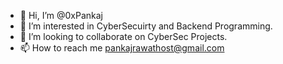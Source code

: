 - 👋 Hi, I’m @0xPankaj
- 👀 I’m interested in CyberSecuirty and Backend Programming.
- 💞️ I’m looking to collaborate on CyberSec Projects.
- 📫 How to reach me pankajrawathost@gmail.com

<!---
0xPankaj/0xPankaj is a ✨ special ✨ repository because its `README.md` (this file) appears on your GitHub profile.
You can click the Preview link to take a look at your changes.
--->
